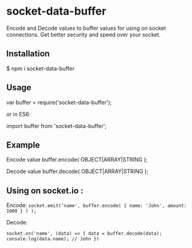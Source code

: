 # socket-data-buffer
Encode and Decode values to buffer values for using on socket connections.
Get better security and speed over your socket.

<h2>Installation</h2>

$ npm i socket-data-buffer

<h2>Usage</h2>

var buffer = require('socket-data-buffer');

or in ES6:

import buffer from 'socket-data-buffer';

<h2>Example</h2>

Encode value
buffer.encode( OBJECT|ARRAY|STRING );

Decode value
buffer.decode( OBJECT|ARRAY|STRING );

<h2>Using on socket.io :</h2>

Encode:
`
socket.emit('name', buffer.encode( { name: 'John', amount: 1000 } ) );
`

Decode:

`
socket.on('name', (data) => {
	data = buffer.decode(data);
	console.log(data.name); // John
})
`
